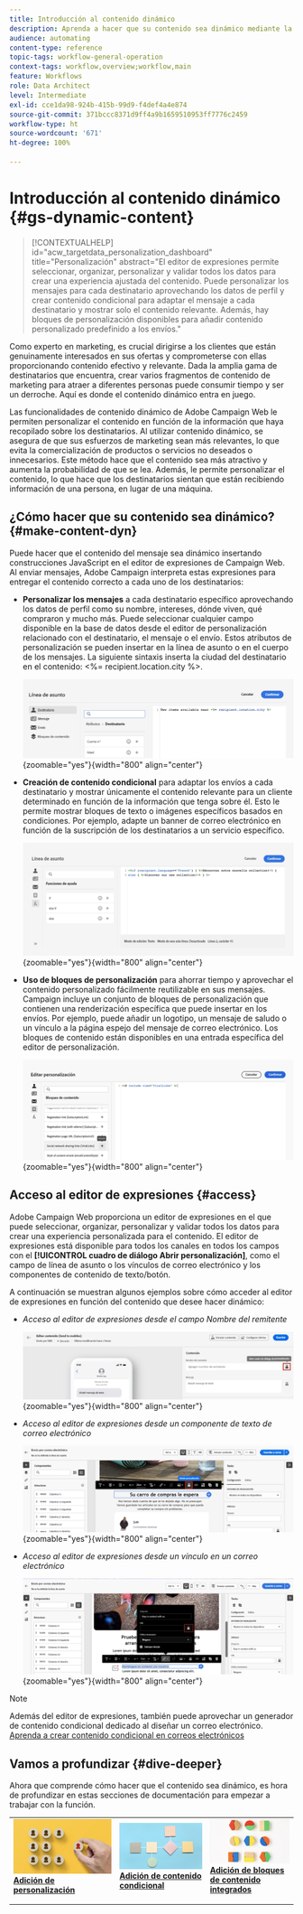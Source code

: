 ```yaml
---
title: Introducción al contenido dinámico
description: Aprenda a hacer que su contenido sea dinámico mediante la personalización, el contenido condicional y los bloques de contenido integrados.
audience: automating
content-type: reference
topic-tags: workflow-general-operation
context-tags: workflow,overview;workflow,main
feature: Workflows
role: Data Architect
level: Intermediate
exl-id: cce1da98-924b-415b-99d9-f4def4a4e874
source-git-commit: 371bccc8371d9ff4a9b1659510953ff7776c2459
workflow-type: ht
source-wordcount: '671'
ht-degree: 100%

---
```


# Introducción al contenido dinámico {#gs-dynamic-content}

>[!CONTEXTUALHELP]
>id="acw_targetdata_personalization_dashboard"
>title="Personalización"
>abstract="El editor de expresiones permite seleccionar, organizar, personalizar y validar todos los datos para crear una experiencia ajustada del contenido. Puede personalizar los mensajes para cada destinatario aprovechando los datos de perfil y crear contenido condicional para adaptar el mensaje a cada destinatario y mostrar solo el contenido relevante. Además, hay bloques de personalización disponibles para añadir contenido personalizado predefinido a los envíos."

Como experto en marketing, es crucial dirigirse a los clientes que están genuinamente interesados en sus ofertas y comprometerse con ellas proporcionando contenido efectivo y relevante. Dada la amplia gama de destinatarios que encuentra, crear varios fragmentos de contenido de marketing para atraer a diferentes personas puede consumir tiempo y ser un derroche. Aquí es donde el contenido dinámico entra en juego.

Las funcionalidades de contenido dinámico de Adobe Campaign Web le permiten personalizar el contenido en función de la información que haya recopilado sobre los destinatarios. Al utilizar contenido dinámico, se asegura de que sus esfuerzos de marketing sean más relevantes, lo que evita la comercialización de productos o servicios no deseados o innecesarios. Este método hace que el contenido sea más atractivo y aumenta la probabilidad de que se lea. Además, le permite personalizar el contenido, lo que hace que los destinatarios sientan que están recibiendo información de una persona, en lugar de una máquina.

## ¿Cómo hacer que su contenido sea dinámico? {#make-content-dyn}

Puede hacer que el contenido del mensaje sea dinámico insertando construcciones JavaScript en el editor de expresiones de Campaign Web. Al enviar mensajes, Adobe Campaign interpreta estas expresiones para entregar el contenido correcto a cada uno de los destinatarios:

* **Personalizar los mensajes** a cada destinatario específico aprovechando los datos de perfil como su nombre, intereses, dónde viven, qué compraron y mucho más. Puede seleccionar cualquier campo disponible en la base de datos desde el editor de personalización relacionado con el destinatario, el mensaje o el envío. Estos atributos de personalización se pueden insertar en la línea de asunto o en el cuerpo de los mensajes. La siguiente sintaxis inserta la ciudad del destinatario en el contenido: &lt;%= recipient.location.city %>.

  ![](assets/perso-subject-line.png){zoomable=&quot;yes&quot;}{width="800" align="center"}

* **Creación de contenido condicional** para adaptar los envíos a cada destinatario y mostrar únicamente el contenido relevante para un cliente determinado en función de la información que tenga sobre él. Esto le permite mostrar bloques de texto o imágenes específicos basados en condiciones. Por ejemplo, adapte un banner de correo electrónico en función de la suscripción de los destinatarios a un servicio específico.

  ![](assets/condition-sample.png){zoomable=&quot;yes&quot;}{width="800" align="center"}

* **Uso de bloques de personalización** para ahorrar tiempo y aprovechar el contenido personalizado fácilmente reutilizable en sus mensajes. Campaign incluye un conjunto de bloques de personalización que contienen una renderización específica que puede insertar en los envíos. Por ejemplo, puede añadir un logotipo, un mensaje de saludo o un vínculo a la página espejo del mensaje de correo electrónico. Los bloques de contenido están disponibles en una entrada específica del editor de personalización.

  ![](assets/content-blocks.png){zoomable=&quot;yes&quot;}{width="800" align="center"}

## Acceso al editor de expresiones {#access}

Adobe Campaign Web proporciona un editor de expresiones en el que puede seleccionar, organizar, personalizar y validar todos los datos para crear una experiencia personalizada para el contenido. El editor de expresiones está disponible para todos los canales en todos los campos con el **[!UICONTROL cuadro de diálogo Abrir personalización]**, como el campo de línea de asunto o los vínculos de correo electrónico y los componentes de contenido de texto/botón.

A continuación se muestran algunos ejemplos sobre cómo acceder al editor de expresiones en función del contenido que desee hacer dinámico:

* *Acceso al editor de expresiones desde el campo Nombre del remitente*

  ![](assets/expression-editor-access.png){zoomable=&quot;yes&quot;}{width="800" align="center"}

* *Acceso al editor de expresiones desde un componente de texto de correo electrónico*

  ![](assets/expression-editor-access-email.png){zoomable=&quot;yes&quot;}{width="800" align="center"}

* *Acceso al editor de expresiones desde un vínculo en un correo electrónico*

  ![](assets/perso-link-insert-icon.png){zoomable=&quot;yes&quot;}{width="800" align="center"}

>[!NOTE]
>
>Además del editor de expresiones, también puede aprovechar un generador de contenido condicional dedicado al diseñar un correo electrónico. [Aprenda a crear contenido condicional en correos electrónicos](conditions.md)

## Vamos a profundizar {#dive-deeper}

Ahora que comprende cómo hacer que el contenido sea dinámico, es hora de profundizar en estas secciones de documentación para empezar a trabajar con la función.

<table style="table-layout:fixed"><tr style="border: 0;">
<td>
<a href="personalize.md">
<img alt="Personalización del contenido" src="assets/do-not-localize/dynamic-personalization.jpg">
</a>
<div>
<a href="personalize.md"><strong>Adición de personalización</strong></a>
</div>
<p>
</td>
<td>
<a href="conditions.md">
<img alt="Posible cliente" src="assets/do-not-localize/dynamic-conditional.jpg">
</a>
<div><a href="conditions.md"><strong>Adición de contenido condicional</strong>
</div>
<p>
</td>
<td>
<a href="content-blocks.md">
<img alt="Poco frecuente" src="assets/do-not-localize/dynamic-content-blocks.jpg">
</a>
<div>
<a href="content-blocks.md"><strong>Adición de bloques de contenido integrados</strong></a>
</div>
<p></td>
</tr></table>
